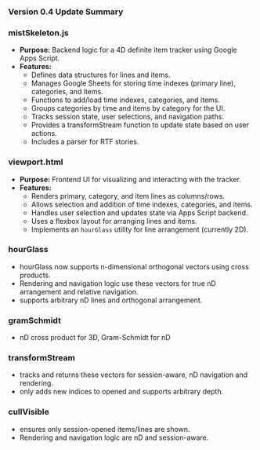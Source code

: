 ### **Version 0.4 Update Summary**

###  **mistSkeleton.js**

* **Purpose:** Backend logic for a 4D definite item tracker using Google Apps Script.  
* **Features:**  
  * Defines data structures for lines and items.  
  * Manages Google Sheets for storing time indexes (primary line), categories, and items.  
  * Functions to add/load time indexes, categories, and items.  
  * Groups categories by time and items by category for the UI.  
  * Tracks session state, user selections, and navigation paths.  
  * Provides a transformStream function to update state based on user actions.  
  * Includes a parser for RTF stories.

### **viewport.html**

* **Purpose:** Frontend UI for visualizing and interacting with the tracker.  
* **Features:**  
  * Renders primary, category, and item lines as columns/rows.  
  * Allows selection and addition of time indexes, categories, and items.  
  * Handles user selection and updates state via Apps Script backend.  
  * Uses a flexbox layout for arranging lines and items.  
  * Implements an `hourGlass` utility for line arrangement (currently 2D).

### **hourGlass**
  * hourGlass now supports n-dimensional orthogonal vectors using cross products.
  * Rendering and navigation logic use these vectors for true nD arrangement and  relative navigation.
  * supports arbitrary nD lines and orthogonal arrangement.

### **gramSchmidt**  
  * nD cross product for 3D, Gram-Schmidt for nD

### **transformStream**
  * tracks and returns these vectors for session-aware, nD navigation and rendering.
  * only adds new indices to opened and supports arbitrary depth.

### **cullVisible**
  * ensures only session-opened items/lines are shown.
  * Rendering and navigation logic are nD and session-aware.